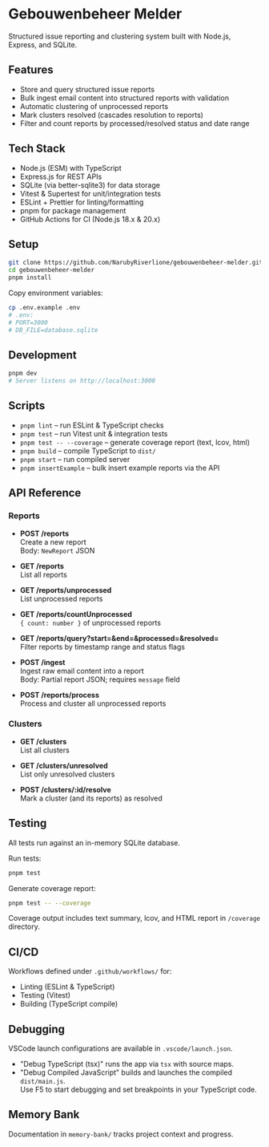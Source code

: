 # Gebouwenbeheer Melder

Structured issue reporting and clustering system built with Node.js, Express, and SQLite.

## Features

- Store and query structured issue reports  
- Bulk ingest email content into structured reports with validation  
- Automatic clustering of unprocessed reports  
- Mark clusters resolved (cascades resolution to reports)  
- Filter and count reports by processed/resolved status and date range  

## Tech Stack

- Node.js (ESM) with TypeScript  
- Express.js for REST APIs  
- SQLite (via better-sqlite3) for data storage  
- Vitest & Supertest for unit/integration tests  
- ESLint + Prettier for linting/formatting  
- pnpm for package management  
- GitHub Actions for CI (Node.js 18.x & 20.x)

## Setup

```bash
git clone https://github.com/NarubyRiverlione/gebouwenbeheer-melder.git
cd gebouwenbeheer-melder
pnpm install
```

Copy environment variables:

```bash
cp .env.example .env
# .env:
# PORT=3000
# DB_FILE=database.sqlite
```

## Development

```bash
pnpm dev
# Server listens on http://localhost:3000
```

## Scripts

- `pnpm lint` – run ESLint & TypeScript checks  
- `pnpm test` – run Vitest unit & integration tests  
- `pnpm test -- --coverage` – generate coverage report (text, lcov, html)  
- `pnpm build` – compile TypeScript to `dist/`  
- `pnpm start` – run compiled server  
- `pnpm insertExample` – bulk insert example reports via the API  

## API Reference

### Reports

- **POST /reports**  
  Create a new report  
  Body: `NewReport` JSON  

- **GET /reports**  
  List all reports  

- **GET /reports/unprocessed**  
  List unprocessed reports  

- **GET /reports/countUnprocessed**  
  `{ count: number }` of unprocessed reports  

- **GET /reports/query?start=&end=&processed=&resolved=**  
  Filter reports by timestamp range and status flags  

- **POST /ingest**  
  Ingest raw email content into a report  
  Body: Partial report JSON; requires `message` field  

- **POST /reports/process**  
  Process and cluster all unprocessed reports  

### Clusters


- **GET /clusters**  
  List all clusters  

- **GET /clusters/unresolved**  
  List only unresolved clusters  

- **POST /clusters/:id/resolve**  
  Mark a cluster (and its reports) as resolved  

## Testing

All tests run against an in-memory SQLite database.

Run tests:
```bash
pnpm test
```

Generate coverage report:
```bash
pnpm test -- --coverage
```

Coverage output includes text summary, lcov, and HTML report in `/coverage` directory.

## CI/CD

Workflows defined under `.github/workflows/` for:
- Linting (ESLint & TypeScript)  
- Testing (Vitest)  
- Building (TypeScript compile)  

## Debugging

VSCode launch configurations are available in `.vscode/launch.json`.  
- "Debug TypeScript (tsx)" runs the app via `tsx` with source maps.  
- "Debug Compiled JavaScript" builds and launches the compiled `dist/main.js`.  
Use F5 to start debugging and set breakpoints in your TypeScript code.

## Memory Bank

Documentation in `memory-bank/` tracks project context and progress.
